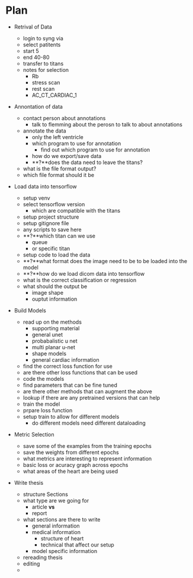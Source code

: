 # Plan
- Retrival of Data
  - login to syng via
  - select patitents
  - start 5
  - end 40-80
  - transfer to titans
  - notes for selection
    - Rb
    - stress scan
    - rest scan
    - AC_CT_CARDIAC_1

- Annontation of data
  - contact person about annotations
    - talk to flemming about the perosn to talk to about annotations
  - annotate the data
    - only the left ventricle
    - which program to use for annotation
      - find out which program to use for annotation
    - how do we export/save data
    - **?**does the data need to leave the titans?
  - what is the file format output?
  - which file format should it be

- Load data into tensorflow
  - setup venv
  - select tensorflow version
    - which are compatible with the titans
  - setup project structure
  - setup gitignore file
  - any scripts to save here
  - **?**which titan can we use
    - queue
    - or specific titan
  - setup code to load the data
  - **?**what format does the image need to be to be loaded into the model
  - **?**how do we load dicom data into tensorflow
  - what is the correct classification or regression
  - what should the output be
    - image shape
    - ouptut information

- Build Models
  - read up on the methods
    - supporting material
    - general unet
    - probabalistic u net
    - multi planar u-net
    - shape models
    - general cardiac information
  - find the correct loss function for use
  - are there other loss functions that can be used
  - code the models
  - find parameters that can be fine tuned
  - are there other methods that can augment the above
  - lookup if there are any pretrained versions that can help
  - train the model
  - prpare loss function
  - setup train to allow for different models
    - do different models need different dataloading

- Metric Selection
  - save some of the examples from the training epochs
  - save the weights from different epochs
  - what metrics are interesting to represent information
  - basic loss or acuracy graph across epochs
  - what areas of the heart are being used

- Write thesis
  - structure Sections
  - what type are we going for
    - article **vs**
    - report
  - what sections are there to write
    - general information
    - medical information
      - structure of heart
      - technical that affect our setup
    - model specific information
  - rereading thesis
  - editing
  - 